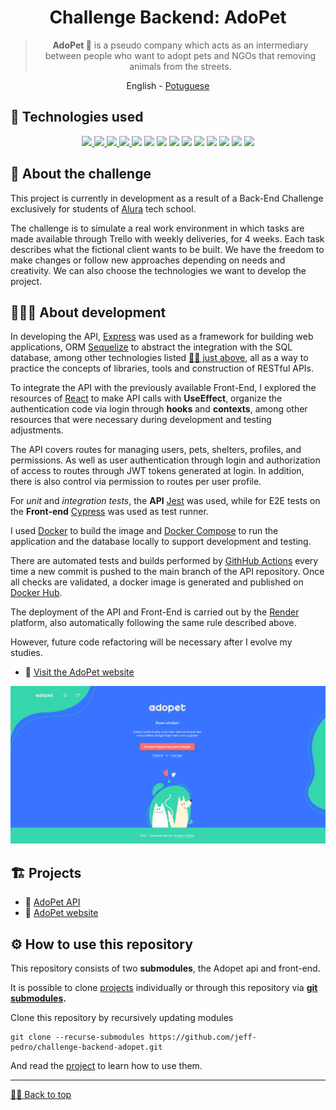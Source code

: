 <div id='top' align="center">

  # Challenge Backend: AdoPet

  > **AdoPet 🐾** is a pseudo company which acts as an intermediary between people who want to adopt pets and NGOs that removing animals from the streets.

  <a>English</a> -
  <a href="../README.md">Potuguese</a>

</div>

<div id='tech'>

  ## 🤖 Technologies used

</div>
<div align="center">
  <a href='https://nodejs.org/' target='_blank'><img src="https://img.shields.io/badge/Node.js-white?style=for-the-badge&logo=node.js&logoColor=green">
  <a href='https://react.dev/' target='_blank'><img src="https://img.shields.io/badge/React-20232A?style=for-the-badge&logo=react&logoColor=61DAFB"/>
  <img src="https://img.shields.io/badge/JavaScript-F7DF1E?style=for-the-badge&logo=javascript&logoColor=black">
  <a href='https://expressjs.com/' target='_blank'><img src="https://img.shields.io/badge/Express-1572B6?style=for-the-badge&logo=express&logoColor=white">
  <a href='https://jwt.io/' target='_blank'><img src="https://img.shields.io/badge/JWT-61B?style=for-the-badge&logo=jsonwebtokens&logoColor=white"/></a>
  <a href='https://www.postgresql.org/' target='_blank'><img src="https://img.shields.io/badge/PostgreSQL-F6F5F2?style=for-the-badge&logo=postgresql&logoColor=blue"/></a>
  <a href='https://sequelize.org/' target='_blank'><img src="https://img.shields.io/badge/Sequelize-52B0E7?style=for-the-badge&logo=sequelize&logoColor=white"/></a>
  <a href='https://www.cypress.io/' target='_blank'><img src="https://img.shields.io/badge/Cypress-69D3A7?style=for-the-badge&logo=Cypress&logoColor=white"/></a>
  <a href='https://jestjs.io/' target='_blank'><img src="https://img.shields.io/badge/Jest-C21325?style=for-the-badge&logo=jest&logoColor=white"/></a>
  <a href='https://www.docker.com/' target='_blank'><img src="https://img.shields.io/badge/Docker-2496ED?style=for-the-badge&logo=docker&logoColor=white"/></a>
  <a href='https://render.com/' target='_blank'><img src="https://img.shields.io/badge/Render-46E3B7?style=for-the-badge&logo=render&logoColor=white"/></a>
  <a href='https://nodemon.io/' target='_blank'><img src="https://img.shields.io/badge/Nodemon-76D04B?style=for-the-badge&logo=nodemon&logoColor=white"/></a>
  <a href='https://docs.github.com/en/actions' target='_blank'><img src="https://img.shields.io/badge/GitHub Actions-2088FF?style=for-the-badge&logo=githubactions&logoColor=white"/></a>
  <a href='https://fakerjs.dev/' target='_blank'><img src="https://img.shields.io/badge/Faker-  06C167?style=for-the-badge&logoColor=white"/></a>
</div>

## 🦾 About the challenge

This project is currently in development as a result of a Back-End Challenge exclusively for students of [Alura](https://www.alura.com.br) tech school.

The challenge is to simulate a real work environment in which tasks are made available through Trello with weekly deliveries, for 4 weeks. Each task describes what the fictional client wants to be built. We have the freedom to make changes or follow new approaches depending on needs and creativity. We can also choose the technologies we want to develop the project.


## 👨🏽‍💻 About development

In developing the API, [Express](https://expressjs.com/) was used as a framework for building web applications, ORM [Sequelize]() to abstract the integration with the SQL database, among other technologies listed <a to href='#tech'>☝🏾 just above</a>, all as a way to practice the concepts of libraries, tools and construction of RESTful APIs.

To integrate the API with the previously available Front-End, I explored the resources of [React](https://react.dev/) to make API calls with **UseEffect**, organize the authentication code via login through **hooks** and **contexts**, among other resources that were necessary during development and testing adjustments.

The API covers routes for managing users, pets, shelters, profiles, and permissions. As well as user authentication through login and authorization of access to routes through JWT tokens generated at login. In addition, there is also control via permission to routes per user profile.

For _unit_ and _integration tests_, the **API** [Jest](https://jestjs.io) was used, while for E2E tests on the **Front-end** [Cypress](https://www.cypress.io/) was used as test runner.

I used [Docker](https://www.docker.com/) to build the image and [Docker Compose](https://docs.docker.com/compose/) to run the application and the database locally to support development and testing.

There are automated tests and builds performed by [GithHub Actions](https://docs.github.com/en/actions) every time a new commit is pushed to the main branch of the API repository. Once all checks are validated, a docker image is generated and published on [Docker Hub](https://hub.docker.com/repository/docker/jeffersonps/adopet-api/general).

The deployment of the API and Front-End is carried out by the [Render](https://render.com/) platform, also automatically following the same rule described above.

However, future code refactoring will be necessary after I evolve my studies.

- 🚀 [Visit the AdoPet website](https://adopet.sapituca.site/)

![](./assets/adopet.png)

<div id="projects">

## 🏗️ Projects
- 🚀 [AdoPet API](https://github.com/jeff-pedro/adopet-api)
- 🐾 [AdoPet website](https://github.com/jeff-pedro/adopet-client)

</div>

## ⚙️ How to use this repository

This repository consists of two **submodules**, the Adopet api and front-end.

It is possible to clone [projects](#projects) individually or through this repository via **[git submodules](https://git-scm.com/book/en/v2/Git-Tools-Submodules).**

Clone this repository by recursively updating modules
```shell
git clone --recurse-submodules https://github.com/jeff-pedro/challenge-backend-adopet.git
```

And read the [project](#projects) to learn how to use them.

---

<a href='#top'>☝🏾 Back to top</a>


